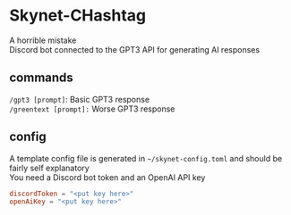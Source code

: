 # Skynet-CHashtag

A horrible mistake <br>
Discord bot connected to the GPT3 API for generating AI responses <br>

## commands
`/gpt3 [prompt]`: Basic GPT3 response <br>
`/greentext [prompt]:` Worse GPT3 response <br>

## config
A template config file is generated in `~/skynet-config.toml` and should be fairly self explanatory <br>
You need a Discord bot token and an OpenAI API key
```toml
discordToken = "<put key here>" 
openAiKey = "<put key here>"
```
